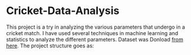# Cricket-Data-Analysis
This project is a try in analyzing the various parameters that undergo in a cricket match. I have used several techniques in machine learning and statistics to analyze the different parameters. Dataset was Donload [from here](https://cricsheet.org/). The project structure goes as:
